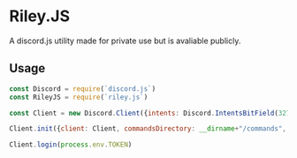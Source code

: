 
# Riley.JS

A discord.js utility made for private use but is avaliable publicly.

## Usage
```javascript
const Discord = require(`discord.js`)
const RileyJS = require(`riley.js`)

const Client = new Discord.Client({intents: Discord.IntentsBitField(3276799)})

Client.init({client: Client, commandsDirectory: __dirname+"/commands", eventsDirectory: __dirname+"/events", prefix: "!"})

Client.login(process.env.TOKEN)
```